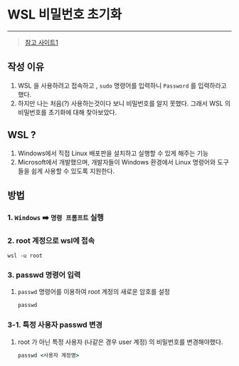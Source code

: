 # WSL 비밀번호 초기화

---

>[참고 사이트1](https://velog.io/@rockwellvinca/Linux-%EC%9C%88%EB%8F%84%EC%9A%B0-1011-Ubuntuwsl-%EB%B9%84%EB%B0%80%EB%B2%88%ED%98%B8-%EC%B4%88%EA%B8%B0%ED%99%94)

## 작성 이유 

1. WSL 을 사용하려고 접속하고 , `sudo` 명령어를 입력하니 `Password` 를 입력하라고 했다.  
2. 하지만 나는 처음(?) 사용하는것이다 보니 비밀번호를 알지 못했다. 그래서 WSL 의 비밀번호를 초기화에 대해 찾아보았다. 

## WSL ?

1. Windows에서 직접 Linux 배포판을 설치하고 실행할 수 있게 해주는 기능
2. Microsoft에서 개발했으며, 개발자들이 Windows 환경에서 Linux 명령어와 도구들을 쉽게 사용할 수 있도록 지원한다. 

## 방법

### 1. `Windows` ➡️ `명령 프롬프트` 실행	

### 2. root 계정으로 wsl에 접속

```
wsl -u root
```

### 3. passwd 명령어 입력

1. `passwd` 명령어를 이용하여 root 계정의 새로운 암호를 설정

   ```cmd
   passwd
   ```

### 3-1. 특정 사용자 passwd 변경 

1. root 가 아닌 특정 사용자 (나같은 경우 user 계정) 의 비밀번호를 변경해야했다. 

   ```cmd
   passwd <사용자 계정명>
   ```

   